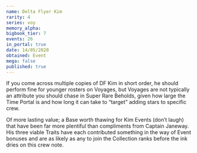 ```yaml
---
name: Delta Flyer Kim
rarity: 4
series: voy
memory_alpha:
bigbook_tier: 7
events: 26
in_portal: true
date: 14/05/2020
obtained: Event
mega: false
published: true
---
```


If you come across multiple copies of DF Kim in short order, he should perform fine for younger rosters on Voyages, but Voyages are not typically an attribute you should chase in Super Rare Beholds, given how large the Time Portal is and how long it can take to “target” adding stars to specific crew.

Of more lasting value; a Base worth thawing for Kim Events (don’t laugh) that have been far more plentiful than compliments from Captain Janeway. His three viable Traits have each contributed something in the way of Event bonuses and are as likely as any to join the Collection ranks before the ink dries on this crew note.
